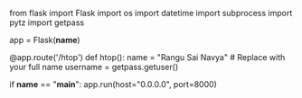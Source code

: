 from flask import Flask
import os
import datetime
import subprocess
import pytz
import getpass

app = Flask(__name__)

@app.route('/htop')
def htop():
    name = "Rangu Sai Navya"  # Replace with your full name
    username = getpass.getuser()
    

    
if __name__ == "__main__":
    app.run(host="0.0.0.0", port=8000)
